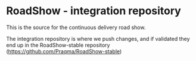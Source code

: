 RoadShow - integration repository
=================================
This is the source for the continuous delivery road show.

The integration repository is where we push changes, and if validated they end up in the RoadShow-stable repository (https://github.com/Praqma/RoadShow-stable)
